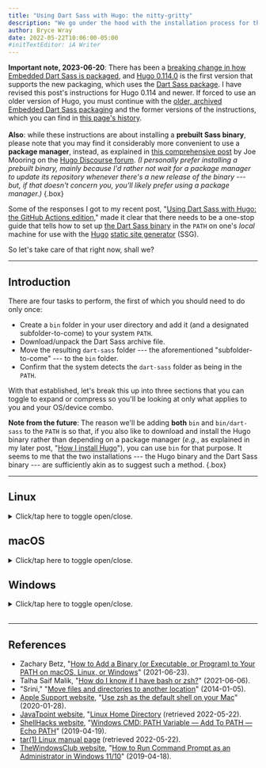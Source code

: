 ```yaml
---
title: "Using Dart Sass with Hugo: the nitty-gritty"
description: "We go under the hood with the installation process for the Dart Sass binary."
author: Bryce Wray
date: 2022-05-22T10:06:00-05:00
#initTextEditor: iA Writer
---
```


<strong class="red">Important note, 2023-06-20</strong>: There has been a [breaking change in how Embedded Dart Sass is packaged](https://sass-lang.com/blog/rfc-embedded-protocol-2), and [Hugo 0.114.0](https://github.com/gohugoio/hugo/releases/tag/v0.114.0) is the first version that supports the new packaging, which uses the [Dart Sass package](https://github.com/sass/dart-sass#embedded-dart-sass). I have revised this post's instructions for Hugo 0.114 and newer. If forced to use an older version of Hugo, you must continue with the [older, archived Embedded Dart Sass packaging](https://github.com/sass/dart-sass-embedded/releases/tag/1.62.1) and the former versions of the instructions, which you can find in [this page's history](https://github.com/brycewray/hugo-site/commits/main/content/posts/2022/05/using-dart-sass-hugo-nitty-gritty/index.md).\
\
<strong class="red">Also</strong>: while these instructions are about installing a **prebuilt Sass binary**, please note that you may find it considerably more convenient to use a **package manager**, instead, as explained in [this comprehensive post](https://discourse.gohugo.io/t/using-the-dart-sass-transpiler/41878) by Joe Mooring on the [Hugo Discourse forum](https://discourse.gohugo.io). *(I personally prefer installing a prebuilt binary, mainly because I'd rather not wait for a package manager to update its repository whenever there's a new release of the binary --- but, if that doesn't concern you, you'll likely prefer using a package manager.)*
{.box}

Some of the responses I got to my recent post, "[Using Dart Sass with Hugo: the GitHub Actions edition](/posts/2022/05/using-dart-sass-hugo-github-actions-edition/)," made it clear that there needs to be a one-stop guide that tells how to set up [the Dart Sass binary](https://github.com/sass/dart-sass) in the `PATH` on one's *local* machine for use with the [Hugo](https://gohugo.io) [static site generator](https://jamstack.org/generators) (SSG).

So let's take care of that right now, shall we?

---

## Introduction

There are four tasks to perform, the first of which you should need to do only once:

- Create a `bin` folder in your user directory and add it (and a designated subfolder-to-come) to your system `PATH`.
- Download/unpack the Dart Sass archive file.
- Move the resulting `dart-sass` folder --- the aforementioned "subfolder-to-come" --- to the `bin` folder.
- Confirm that the system detects the `dart-sass` folder as being in the `PATH`.

With that established, let's break this up into three sections that you can toggle to expand or compress so you'll be looking at only what applies to you and your OS/device combo.

**Note from the future**: The reason we'll be adding **both** `bin` and `bin/dart-sass` to the `PATH` is so that, if you also like to download and install the Hugo binary rather than depending on a package manager (*e.g.*, as explained in my later post, "[How I install Hugo](/posts/2022/10/how-i-install-hugo/)"), you can use `bin` for that purpose. It seems to me that the two installations --- the Hugo binary and the Dart Sass binary --- are sufficiently akin as to suggest such a method.
{.box}

---

## Linux

<details><summary>Click/tap here to toggle open/close.</summary>

Throughout these instructions, we will pretend that your user name is `JohnDoe`. Thus, your user directory (`{$HOME}`) will be `/home/JohnDoe/`.

### Add a folder and subfolder to your `PATH`

1. Create `/home/JohnDoe/bin/` if it doesn't already exist. This `bin` folder will be the **target folder** where you'll store the contents of the Dart Sass archive file you'll be getting shortly.
2. Determine which shell your setup is using, `bash` or `zsh`:
{{< highlight bash "linenos=false" >}}
echo $0
{{< /highlight >}}
This will return either `bash` or `zsh`.

3. Use your preferred terminal-level text editor to open the appropriate file --- either `/home/JohnDoe/.bashrc` or `/home/JohnDoe/.zshrc` --- and add the following lines:
{{< highlight bash "linenos=false" >}}
export PATH="$HOME/bin:$PATH"
export PATH="$HOME/bin/dart-sass:$PATH"
{{< /highlight >}}

4. Restart the terminal app, and check that `PATH` now includes your entries:
{{< highlight bash "linenos=false" >}}
echo $PATH
{{< /highlight >}}

### Get the archive file

1. Navigate to your *default* downloads destination, `/home/JohnDoe/Downloads/`.

2. To get the latest version of Dart Sass, go to its [GitHub releases page](https://github.com/sass/dart-sass/releases) and download the corresponding `tar.gz` archive file for your particular system architecture:
	- 64-bit ARM (`linux-arm64`)
	- 32-bit ARM (`linux-arm`)
	- x64 (`linux-x64`)
	- IA-32 (`linux-ia32`)

3. To unpack the `.tar.gz` archive file to retrieve its contents, enter `tar -xf ` followed by the name of the `.tar.gz` file. (As an alternative, depending on your particular Linux distribution and windows manager, you **may** also be able to use a GUI to perform this operation.) This will result in a `sass_embedded` folder, the contents of which will depend on which `tar.gz` archive file you chose.

### Move the `dart-sass` folder to `bin`

**Note**: If you've done this before and *already* have a `dart-sass` folder within `bin`, you **do** want to delete the existing one in favor of what you'll be moving below.
{.box}

Enter the following in your terminal app:

```bash
mv $HOME/Downloads/dart-sass $HOME/bin/dart-sass
```

### Confirm `dart-sass` is in the `PATH`

Finally, to confirm that the `dart-sass` folder and its contents are in the `PATH`, enter the following in your terminal app:

```plaintext
sass --embedded --version
```
This will run the `sass` shell script included in the `dart-sass` folder. The result **should** look something like this example from Dart Sass v.1.63.4:

```bash
{
  "protocolVersion": "2.1.0",
  "compilerVersion": "1.63.4",
  "implementationVersion": "1.63.4",
  "implementationName": "Dart Sass",
  "id": 0
}
```

If you get any other kind of response, it means the `dart-sass` folder **isn't** in the `PATH`, after all, so you'll have to go back through the procedure and figure out what you missed.

**Note**: If you get a response that shows a wrong version number in `compilerVersion` and/or `implementationVersion`, you apparently haven't moved over the *entire* `dart-sass` folder that you got from unpacking the `.tar.gz` archive file.
{.box}

---

And that's it. I hope this has spared you some searching. If you encounter errors in any of the above information, please [let me know](/contact/) so I can fix it ASAP!

**Reminder**: In a worst-case scenario in which you can't get this to work no matter what you do, there's always the option of using the Node.js Sass package, instead, as I described in the [original article in this series](/posts/2022/03/using-dart-sass-hugo/). It's not quite as elegant for Hugo's purposes, and it definitely is slower than using the Dart Sass binary, but it works.
{.box}

</details>

## macOS

<details><summary>Click/tap here to toggle open/close.</summary>

Throughout these instructions, we will pretend that your user name is `JohnDoe`. Thus, your user directory (`{$HOME}`) will be `/Users/JohnDoe/`.

### Add a folder and subfolder to your `PATH`

1. Create `/Users/JohnDoe/bin/` if it doesn't already exist. This `bin` folder will be the **target folder** where you'll store the contents of the Dart Sass archive file you'll be getting shortly.
2. Determine which shell your setup is using, `bash` or `zsh`:
{{< highlight bash "linenos=false" >}}
echo $0
{{< /highlight >}}
This will return either `bash` or `zsh`.

3. Use your preferred terminal-level text editor to open the appropriate file --- either `/Users/JohnDoe/.bashrc` or `/Users/JohnDoe/.zshrc` --- and add the following lines:
{{< highlight bash "linenos=false" >}}
export PATH="$HOME/bin:$PATH"
export PATH="$HOME/bin/dart-sass:$PATH"
{{< /highlight >}}

4. Restart the terminal app, and check that `PATH` now includes your entries:
{{< highlight bash "linenos=false" >}}
echo $PATH
{{< /highlight >}}

### Get the archive file

1. Navigate to your *default* downloads destination, `/Users/JohnDoe/Downloads/`.

2. To get the latest version of Dart Sass, go to its [GitHub releases page](https://github.com/sass/dart-sass/releases/) and download the corresponding `tar.gz` archive file for your particular system architecture:
	- Apple Silicon (`macos-arm64`)
	- Intel (`macos-x64`)

3. To unpack the `.tar.gz` archive file to retrieve its contents, enter `tar -xf ` followed by the name of the `.tar.gz` file. (As an alternative, you can double-click the `.tar.gz` file in the Finder.)\
The resulting contents should be as shown inside your downloads folder:
{{< highlight plaintext "linenos=false" >}}
dart-sass
└─ dart-sass-embedded
└─ src
		└─ dart
		└─ LICENSE
		└─ sass.snapshot
{{< /highlight >}}
Even though it lacks an extension, `dart-sass/sass` is a shell script that works with the actual binary, `dart-sass/src/dart`.

### Move the `dart-sass` folder to `bin`

**Note**: If you've done this before and *already* have a `dart-sass` folder within `bin`, you **do** want to delete the existing one in favor of what you'll be moving below.
{.box}

Enter the following in your terminal app:

```bash
mv $HOME/Downloads/dart-sass $HOME/bin/dart-sass
```

### Confirm `dart-sass` is in the `PATH`

Finally, to confirm that the `dart-sass` folder and its contents are in the `PATH`, enter the following in your terminal app:

```plaintext
sass --embedded --version
```
This will run the `sass` shell script included in the `sass_embedded` folder. The result **should** look something like this example from Dart Sass v.1.63.4:

```bash
{
  "protocolVersion": "2.1.0",
  "compilerVersion": "1.63.4",
  "implementationVersion": "1.63.4",
  "implementationName": "Dart Sass",
  "id": 0
}
```

If you get any other kind of response, it means the `dart-sass` folder **isn't** in the `PATH`, after all, so you'll have to go back through the procedure and figure out what you missed.

---

And that's it. I hope this has spared you some searching. If you encounter errors in any of the above information, please [let me know](/contact/) so I can fix it ASAP!

**Reminder**: In a worst-case scenario in which you can't get this to work no matter what you do, there's always the option of using the Node.js Sass package, instead, as I described in the [original article in this series](/posts/2022/03/using-dart-sass-hugo/). It's not quite as elegant for Hugo's purposes, and it definitely is slower than using the Dart Sass binary, but it works.
{.box}

</details>

## Windows

<details><summary>Click/tap here to toggle open/close.</summary>

Throughout these instructions, we will pretend that your user name is `JohnDoe`. Thus, your user directory will be `C:\Users\JohnDoe\`.

### Add a folder and subfolder to your `PATH`

<strong class="red">IMPORTANT</strong>: Because Windows truncates `PATH` to 1,024 characters, **first** open Command Prompt and make a text backup of `PATH`:\
   `echo %PATH% > C:\path-backup.txt`\
If you need to restore the `PATH` later, enter:\
   `set %PATH%=>C:\path-backup.txt`
{.box}

1. Create `C:\Users\JohnDoe\bin\` if it doesn't already exist. This `bin` folder will be the **target folder** where you'll store the contents of the Dart Sass archive file you'll be getting shortly.
2. In the Windows Taskbar search box, search for `cmd`.
3. Select the **Command Prompt** result and click the **Run as administrator** option.
4. In Command Prompt, enter:
{{< highlight powershell "linenos=false" >}}
setx PATH "C:\Users\JohnDoe\bin;%PATH%"
{{< /highlight >}}
5. Close Command Prompt.
6. Repeat steps 2--3 to reload Command Prompt with **Run as administrator** again.
7. In Command Prompt, enter:
{{< highlight powershell "linenos=false" >}}
setx PATH "C:\Users\JohnDoe\bin\dart-sass;%PATH%"
{{< /highlight >}}
8. Repeat step 2--3 to reload Command Prompt (with or without **Run as administrator** this time) and check the `PATH` to confirm your new entries are there:
{{< highlight powershell "linenos=false" >}}
echo %PATH%
{{< /highlight >}}

### Get the archive file

1. Navigate to your *default* downloads destination, `C:\Users\JohnDoe\Downloads\`.

2. To get the latest version of Dart Sass, go to its [GitHub releases page](https://github.com/sass/dart-sass/releases) and download the corresponding `tar.gz` archive file for your particular system architecture:
	- x64 (`windows-x64`)
	- IA-32 (`windows-ia32`)
3. In the Windows Taskbar search box, search for `cmd`.
4. Open `Command Prompt` (with or without `Run as administrator`).
5. In Command Prompt, enter `tar -xf ` followed by the name of the `.tar.gz` file.\
The resulting contents should be as shown (inside the regular downloads folder):
{{< highlight plaintext "linenos=false" >}}
dart-sass
└─ sass.bat
└─ src
		└─ dart.exe
		└─ LICENSE
		└─ sass.snapshot
{{< /highlight >}}
The `dart-sass\sass.bat` batch file works with the actual binary, `dart-sass\src\dart.exe`.

### Move the `dart-sass` folder to `bin`

**Note**: If you've done this before and *already* have a `dart-sass` folder within `bin`, you **do** want to delete the existing one in favor of what you'll be moving below.
{.box}

Enter the following in Command Prompt:

```powershell
move C:\Users\JohnDoe\Downloads\dart-sass C:\Users\JohnDoe\bin\dart-sass
```

### Confirm `dart-sass` is in the `PATH`

Finally, to confirm that the `dart-sass` folder and its contents are in the `PATH`, enter the following in Command Prompt:

```plaintext
sass --embedded --version
```
This will run the `sass.bat` batch file included in the `dart-sass` folder. The result **should** look something like this example from Dart Sass v.1.63.4:

```bash
{
  "protocolVersion": "2.1.0",
  "compilerVersion": "1.63.4",
  "implementationVersion": "1.63.4",
  "implementationName": "Dart Sass",
  "id": 0
}
```

If you get any other kind of response, it means the `dart-sass` folder **isn't** in the `PATH`, after all, so you'll have to go back through the procedure and figure out what you missed.

And that's it. I hope this has spared you some searching. If you encounter errors in any of the above information, please [let me know](/contact/) so I can fix it ASAP!

**Reminder**: In a worst-case scenario in which you can't get this to work no matter what you do, there's always the option of using the Node.js Sass package, instead, as I described in the [original article in this series](/posts/2022/03/using-dart-sass-hugo/). It's not quite as elegant for Hugo's purposes, and it definitely is slower than using the Dart Sass binary, but it works.
{.box}

</details>
&nbsp;

---

## References

- Zachary Betz, "[How to Add a Binary (or Executable, or Program) to Your PATH on macOS, Linux, or Windows](https://zwbetz.com/how-to-add-a-binary-to-your-path-on-macos-linux-windows/)" (<span class="nobrk">2021-06-23</span>).
- Talha Saif Malik, "[How do I know if I have bash or zsh?](https://linuxhint.com/know-bash-or-zsh/)" (<span class="nobrk">2021-06-06</span>).
- "Srini," "[Move files and directories to another location](https://www.windows-commandline.com/move-files-directories/)" (<span class="nobrk">2014-01-05</span>).
- [Apple Support website](https://support.apple.com), "[Use zsh as the default shell on your Mac](https://support.apple.com/en-us/HT208050)" (<span class="nobrk">2020-01-28</span>).
- [JavaTpoint website](https://www.javatpoint.com), "[Linux Home Directory](https://www.javatpoint.com/linux-home-directory) (retrieved <span class="nobrk">2022-05-22</span>).
- [ShellHacks website](https://www.shellhacks.com/), "[Windows CMD: PATH Variable — Add To PATH — Echo PATH](https://www.shellhacks.com/windows-cmd-path-variable-add-to-path-echo-path/)" (<span class="nobrk">2019-04-19</span>).
- [tar(1) Linux manual page](https://man7.org/linux/man-pages/man1/tar.1.html) (retrieved <span class="nobrk">2022-05-22</span>).
- [TheWindowsClub website](https://www.thewindowsclub.com/), "[How to Run Command Prompt as an Administrator in Windows 11/10](https://www.thewindowsclub.com/how-to-run-command-prompt-as-an-administrator)" (<span class="nobrk">2019-04-18</span>).
